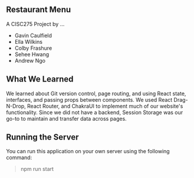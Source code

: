 ## Restaurant Menu

A CISC275 Project by ...

- Gavin Caulfield
- Ella Wilkins
- Colby Frashure
- Sehee Hwang
- Andrew Ngo

## What We Learned
We learned about Git version control, page routing, and using React state, interfaces, and passing props between components. We used React Drag-N-Drop, React Router, and ChakraUI to implement much of our website's functionality. Since we did not have a backend, Session Storage was our go-to to maintain and transfer data across pages.

## Running the Server
You can run this application on your own server using the following command:  
> npm run start
